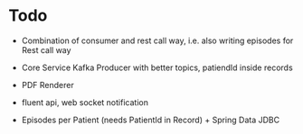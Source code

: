 # Todo

- Combination of consumer and rest call way, i.e. also writing episodes for Rest call way
- Core Service Kafka Producer with better topics, patiendId inside records
- PDF Renderer

- fluent api, web socket notification
- Episodes per Patient (needs PatientId in Record) + Spring Data JDBC
